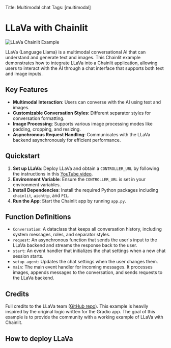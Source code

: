 Title: Multimodal chat 
Tags: [multimodal]

# LLaVa with Chainlit

![LLaVa Chainlit Example](https://github.com/Chainlit/cookbook/assets/13104895/01904f09-b1f2-4755-ae42-5a4276bd46e1)

LLaVa (Language Llama) is a multimodal conversational AI that can understand and generate text and images. This Chainlit example demonstrates how to integrate LLaVa into a Chainlit application, allowing users to interact with the AI through a chat interface that supports both text and image inputs.

## Key Features

- **Multimodal Interaction**: Users can converse with the AI using text and images.
- **Customizable Conversation Styles**: Different separator styles for conversation formatting.
- **Image Processing**: Supports various image processing modes like padding, cropping, and resizing.
- **Asynchronous Request Handling**: Communicates with the LLaVa backend asynchronously for efficient performance.

## Quickstart

1. **Set up LLaVa**: Deploy LLaVa and obtain a `CONTROLLER_URL` by following the instructions in this [YouTube video](https://www.youtube.com/watch?v=kx1VpI6JzsY).
2. **Environment Variable**: Ensure the `CONTROLLER_URL` is set in your environment variables.
3. **Install Dependencies**: Install the required Python packages including `chainlit`, `aiohttp`, and `PIL`.
4. **Run the App**: Start the Chainlit app by running `app.py`.

## Function Definitions

- `Conversation`: A dataclass that keeps all conversation history, including system messages, roles, and separator styles.
- `request`: An asynchronous function that sends the user's input to the LLaVa backend and streams the response back to the user.
- `start`: An event handler that initializes the chat settings when a new chat session starts.
- `setup_agent`: Updates the chat settings when the user changes them.
- `main`: The main event handler for incoming messages. It processes images, appends messages to the conversation, and sends requests to the LLaVa backend.

## Credits

Full credits to the LLaVa team ([GitHub repo](https://github.com/haotian-liu/LLaVA/)). This example is heavily inspired by the original logic written for the Gradio app. The goal of this example is to provide the community with a working example of LLaVa with Chainlit.

## How to deploy LLaVa





